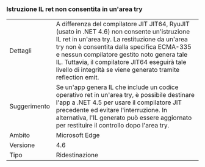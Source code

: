 ### <a name="il-ret-not-allowed-in-a-try-region"></a>Istruzione IL ret non consentita in un'area try

|   |   |
|---|---|
|Dettagli|A differenza del compilatore JIT JIT64, RyuJIT (usato in .NET 4.6) non consente un'istruzione IL ret in un'area try. La restituzione da un'area try non è consentita dalla specifica ECMA-335 e nessun compilatore gestito noto genera tale IL. Tuttavia, il compilatore JIT64 eseguirà tale livello di integrità se viene generato tramite reflection emit.|
|Suggerimento|Se un'app genera IL che include un codice operativo ret in un'area try, è possibile destinare l'app a .NET 4.5 per usare il compilatore JIT precedente ed evitare l'interruzione. In alternativa, l'IL generato può essere aggiornato per restituire il controllo dopo l'area try.|
|Ambito|Microsoft Edge|
|Versione|4.6|
|Tipo|Ridestinazione|

